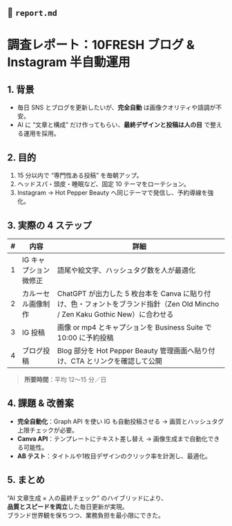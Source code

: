## 📄 `report.md`

# 調査レポート：10FRESH ブログ & Instagram 半自動運用

## 1. 背景
- 毎日 SNS とブログを更新したいが、**完全自動** は画像クオリティや語調が不安。
- AI に “文章と構成” だけ作ってもらい、**最終デザインと投稿は人の目** で整える運用を採用。

## 2. 目的
1. 15 分以内で “専門性ある投稿” を毎朝アップ。
2. ヘッドスパ・頭皮・睡眠など、固定 10 テーマをローテション。
3. Instagram → Hot Pepper Beauty へ同じテーマで発信し、予約導線を強化。

## 3. 実際の 4 ステップ

| # | 内容 | 詳細 |
|---|------|------|
| 1 | IG キャプション微修正 | 語尾や絵文字、ハッシュタグ数を人が最適化 |
| 2 | カルーセル画像制作 | ChatGPT が出力した 5 枚台本を Canva に貼り付け、色・フォントをブランド指針（Zen Old Mincho / Zen Kaku Gothic New）に合わせる |
| 3 | IG 投稿 | 画像 or mp4 とキャプションを Business Suite で 10:00 に予約投稿 |
| 4 | ブログ投稿 | Blog 部分を Hot Pepper Beauty 管理画面へ貼り付け、CTA とリンクを確認して公開 |

> **所要時間**：平均 12〜15 分／日


## 4. 課題 & 改善案
- **完全自動化**：Graph API を使い IG も自動投稿させる → 画質とハッシュタグ上限チェックが必要。  
- **Canva API**：テンプレートにテキスト差し替え → 画像生成まで自動化できる可能性。  
- **AB テスト**：タイトルや1枚目デザインのクリック率を計測し、最適化。

## 5. まとめ
“AI 文章生成 × 人の最終チェック” のハイブリッドにより、  
**品質とスピードを両立**した毎日更新が実現。  
ブランド世界観を保ちつつ、業務負担を最小限にできた。
